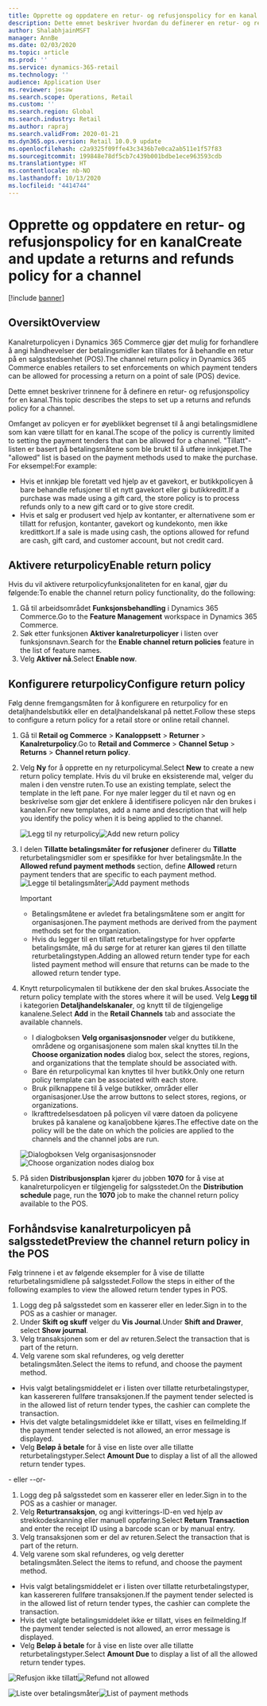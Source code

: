 ```yaml
---
title: Opprette og oppdatere en retur- og refusjonspolicy for en kanal
description: Dette emnet beskriver hvordan du definerer en retur- og refusjonspolicy for en kanal.
author: ShalabhjainMSFT
manager: AnnBe
ms.date: 02/03/2020
ms.topic: article
ms.prod: ''
ms.service: dynamics-365-retail
ms.technology: ''
audience: Application User
ms.reviewer: josaw
ms.search.scope: Operations, Retail
ms.custom: ''
ms.search.region: Global
ms.search.industry: Retail
ms.author: rapraj
ms.search.validFrom: 2020-01-21
ms.dyn365.ops.version: Retail 10.0.9 update
ms.openlocfilehash: c2a9325f09ffe43c3436b7e0ca2ab511e1f57f83
ms.sourcegitcommit: 199848e78df5cb7c439b001bdbe1ece963593cdb
ms.translationtype: HT
ms.contentlocale: nb-NO
ms.lasthandoff: 10/13/2020
ms.locfileid: "4414744"
---
```

# <a name="create-and-update-a-returns-and-refunds-policy-for-a-channel"></a><span data-ttu-id="2f109-103">Opprette og oppdatere en retur- og refusjonspolicy for en kanal</span><span class="sxs-lookup"><span data-stu-id="2f109-103">Create and update a returns and refunds policy for a channel</span></span>

[!include [banner](includes/banner.md)]

## <a name="overview"></a><span data-ttu-id="2f109-104">Oversikt</span><span class="sxs-lookup"><span data-stu-id="2f109-104">Overview</span></span>

<span data-ttu-id="2f109-105">Kanalreturpolicyen i Dynamics 365 Commerce gjør det mulig for forhandlere å angi håndhevelser der betalingsmidler kan tillates for å behandle en retur på en salgsstedsenhet (POS).</span><span class="sxs-lookup"><span data-stu-id="2f109-105">The channel return policy in Dynamics 365 Commerce enables retailers to set enforcements on which payment tenders can be allowed for processing a return on a point of sale (POS) device.</span></span>  

<span data-ttu-id="2f109-106">Dette emnet beskriver trinnene for å definere en retur- og refusjonspolicy for en kanal.</span><span class="sxs-lookup"><span data-stu-id="2f109-106">This topic describes the steps to set up a returns and refunds policy for a channel.</span></span>

<span data-ttu-id="2f109-107">Omfanget av policyen er for øyeblikket begrenset til å angi betalingsmidlene som kan være tillatt for en kanal.</span><span class="sxs-lookup"><span data-stu-id="2f109-107">The scope of the policy is currently limited to setting the payment tenders that can be allowed for a channel.</span></span> <span data-ttu-id="2f109-108">"Tillatt"-listen er basert på betalingsmåtene som ble brukt til å utføre innkjøpet.</span><span class="sxs-lookup"><span data-stu-id="2f109-108">The "allowed" list is based on the payment methods used to make the purchase.</span></span> <span data-ttu-id="2f109-109">For eksempel:</span><span class="sxs-lookup"><span data-stu-id="2f109-109">For example:</span></span>

- <span data-ttu-id="2f109-110">Hvis et innkjøp ble foretatt ved hjelp av et gavekort, er butikkpolicyen å bare behandle refusjoner til et nytt gavekort eller gi butikkreditt.</span><span class="sxs-lookup"><span data-stu-id="2f109-110">If a purchase was made using a gift card, the store policy is to process refunds only to a new gift card or to give store credit.</span></span> 
- <span data-ttu-id="2f109-111">Hvis et salg er produsert ved hjelp av kontanter, er alternativene som er tillatt for refusjon, kontanter, gavekort og kundekonto, men ikke kredittkort.</span><span class="sxs-lookup"><span data-stu-id="2f109-111">If a sale is made using cash, the options allowed for refund are cash, gift card, and customer account, but not credit card.</span></span> 


## <a name="enable-return-policy"></a><span data-ttu-id="2f109-112">Aktivere returpolicy</span><span class="sxs-lookup"><span data-stu-id="2f109-112">Enable return policy</span></span>

<span data-ttu-id="2f109-113">Hvis du vil aktivere returpolicyfunksjonaliteten for en kanal, gjør du følgende:</span><span class="sxs-lookup"><span data-stu-id="2f109-113">To enable the channel return policy functionality, do the following:</span></span>

1. <span data-ttu-id="2f109-114">Gå til arbeidsområdet **Funksjonsbehandling** i Dynamics 365 Commerce.</span><span class="sxs-lookup"><span data-stu-id="2f109-114">Go to the **Feature Management** workspace in Dynamics 365 Commerce.</span></span>
2. <span data-ttu-id="2f109-115">Søk etter funksjonen **Aktiver kanalreturpolicyer** i listen over funksjonsnavn.</span><span class="sxs-lookup"><span data-stu-id="2f109-115">Search for the **Enable channel return policies** feature in the list of feature names.</span></span>
3. <span data-ttu-id="2f109-116">Velg **Aktiver nå**.</span><span class="sxs-lookup"><span data-stu-id="2f109-116">Select **Enable now**.</span></span> 

## <a name="configure-return-policy"></a><span data-ttu-id="2f109-117">Konfigurere returpolicy</span><span class="sxs-lookup"><span data-stu-id="2f109-117">Configure return policy</span></span>

<span data-ttu-id="2f109-118">Følg denne fremgangsmåten for å konfigurere en returpolicy for en detaljhandelsbutikk eller en detaljhandelskanal på nettet.</span><span class="sxs-lookup"><span data-stu-id="2f109-118">Follow these steps to configure a return policy for a retail store or online retail channel.</span></span>

1. <span data-ttu-id="2f109-119">Gå til **Retail og Commerce** \> **Kanaloppsett** \> **Returner** \> **Kanalreturpolicy**.</span><span class="sxs-lookup"><span data-stu-id="2f109-119">Go to **Retail and Commerce** \> **Channel Setup** \> **Returns** \> **Channel return policy**.</span></span>

2. <span data-ttu-id="2f109-120">Velg **Ny** for å opprette en ny returpolicymal.</span><span class="sxs-lookup"><span data-stu-id="2f109-120">Select **New** to create a new return policy template.</span></span> <span data-ttu-id="2f109-121">Hvis du vil bruke en eksisterende mal, velger du malen i den venstre ruten.</span><span class="sxs-lookup"><span data-stu-id="2f109-121">To use an existing template, select the template in the left pane.</span></span> <span data-ttu-id="2f109-122">For nye maler legger du til et navn og en beskrivelse som gjør det enklere å identifisere policyen når den brukes i kanalen.</span><span class="sxs-lookup"><span data-stu-id="2f109-122">For new templates, add a name and description that will help you identify the policy when it is being applied to the channel.</span></span>

   <span data-ttu-id="2f109-123">![Legg til ny returpolicy](media/Return-policy-page1.png "Legge til ny returpolicy")</span><span class="sxs-lookup"><span data-stu-id="2f109-123">![Add new return policy](media/Return-policy-page1.png "Add new return rolicy")</span></span>
     
   
3. <span data-ttu-id="2f109-124">I delen **Tillatte betalingsmåter for refusjoner** definerer du **Tillatte** returbetalingsmidler som er spesifikke for hver betalingsmåte.</span><span class="sxs-lookup"><span data-stu-id="2f109-124">In the **Allowed refund payment methods** section, define **Allowed** return payment tenders that are specific to each payment method.</span></span>
   <span data-ttu-id="2f109-125">![Legge til betalingsmåter](media/Return-policy-page2.PNG "Angi tillatte betalingsmåter per betalingstype")</span><span class="sxs-lookup"><span data-stu-id="2f109-125">![Add payment methods](media/Return-policy-page2.PNG "Set allowed payment methods per payment type")</span></span>
   
    > [!IMPORTANT]
    > - <span data-ttu-id="2f109-126">Betalingsmåtene er avledet fra betalingsmåtene som er angitt for organisasjonen.</span><span class="sxs-lookup"><span data-stu-id="2f109-126">The payment methods are derived from the payment methods set for the organization.</span></span>
    > - <span data-ttu-id="2f109-127">Hvis du legger til en tillatt returbetalingstype for hver oppførte betalingsmåte, må du sørge for at returer kan gjøres til den tillatte returbetalingstypen.</span><span class="sxs-lookup"><span data-stu-id="2f109-127">Adding an allowed return tender type for each listed payment method will ensure that returns can be made to the allowed return tender type.</span></span>
    
4. <span data-ttu-id="2f109-128">Knytt returpolicymalen til butikkene der den skal brukes.</span><span class="sxs-lookup"><span data-stu-id="2f109-128">Associate the return policy template with the stores where it will be used.</span></span> <span data-ttu-id="2f109-129">Velg **Legg til** i kategorien **Detaljhandelskanaler**, og knytt til de tilgjengelige kanalene.</span><span class="sxs-lookup"><span data-stu-id="2f109-129">Select **Add** in the **Retail Channels** tab and associate the available channels.</span></span> 

    - <span data-ttu-id="2f109-130">I dialogboksen **Velg organisasjonsnoder** velger du butikkene, områdene og organisasjonene som malen skal knyttes til.</span><span class="sxs-lookup"><span data-stu-id="2f109-130">In the **Choose organization nodes** dialog box, select the stores, regions, and organizations that the template should be associated with.</span></span>
    - <span data-ttu-id="2f109-131">Bare én returpolicymal kan knyttes til hver butikk.</span><span class="sxs-lookup"><span data-stu-id="2f109-131">Only one return policy template can be associated with each store.</span></span>
    - <span data-ttu-id="2f109-132">Bruk pilknappene til å velge butikker, områder eller organisasjoner.</span><span class="sxs-lookup"><span data-stu-id="2f109-132">Use the arrow buttons to select stores, regions, or organizations.</span></span>
    - <span data-ttu-id="2f109-133">Ikrafttredelsesdatoen på policyen vil være datoen da policyene brukes på kanalene og kanaljobbene kjøres.</span><span class="sxs-lookup"><span data-stu-id="2f109-133">The effective date on the policy will be the date on which the policies are applied to the channels and the channel jobs are run.</span></span> 

    <span data-ttu-id="2f109-134">![Dialogboksen Velg organisasjonsnoder](media/Return-policy-page3.PNG "Dialogboksen Velg organisasjonsnoder")</span><span class="sxs-lookup"><span data-stu-id="2f109-134">![Choose organization nodes dialog box](media/Return-policy-page3.PNG "Choose organization nodes dialog box")</span></span>

5. <span data-ttu-id="2f109-135">På siden **Distribusjonsplan** kjører du jobben **1070** for å vise at kanalreturpolicyen er tilgjengelig for salgsstedet.</span><span class="sxs-lookup"><span data-stu-id="2f109-135">On the **Distribution schedule** page, run the **1070** job to make the channel return policy available to the POS.</span></span>

## <a name="preview-the-channel-return-policy-in-the-pos"></a><span data-ttu-id="2f109-136">Forhåndsvise kanalreturpolicyen på salgsstedet</span><span class="sxs-lookup"><span data-stu-id="2f109-136">Preview the channel return policy in the POS</span></span>

<span data-ttu-id="2f109-137">Følg trinnene i et av følgende eksempler for å vise de tillatte returbetalingsmidlene på salgsstedet.</span><span class="sxs-lookup"><span data-stu-id="2f109-137">Follow the steps in either of the following examples to view the allowed return tender types in POS.</span></span>

1. <span data-ttu-id="2f109-138">Logg deg på salgsstedet som en kasserer eller en leder.</span><span class="sxs-lookup"><span data-stu-id="2f109-138">Sign in to the POS as a cashier or manager.</span></span>
2. <span data-ttu-id="2f109-139">Under **Skift og skuff** velger du **Vis Journal**.</span><span class="sxs-lookup"><span data-stu-id="2f109-139">Under **Shift and Drawer**, select **Show journal**.</span></span>
3. <span data-ttu-id="2f109-140">Velg transaksjonen som er del av returen.</span><span class="sxs-lookup"><span data-stu-id="2f109-140">Select the transaction that is part of the return.</span></span> 
4. <span data-ttu-id="2f109-141">Velg varene som skal refunderes, og velg deretter betalingsmåten.</span><span class="sxs-lookup"><span data-stu-id="2f109-141">Select the items to refund, and choose the payment method.</span></span>  
- <span data-ttu-id="2f109-142">Hvis valgt betalingsmiddelet er i listen over tillatte returbetalingstyper, kan kassereren fullføre transaksjonen.</span><span class="sxs-lookup"><span data-stu-id="2f109-142">If the payment tender selected is in the allowed list of return tender types, the cashier can complete the transaction.</span></span>
- <span data-ttu-id="2f109-143">Hvis det valgte betalingsmiddelet ikke er tillatt, vises en feilmelding.</span><span class="sxs-lookup"><span data-stu-id="2f109-143">If the payment tender selected is not allowed, an error message is displayed.</span></span>
- <span data-ttu-id="2f109-144">Velg **Beløp å betale** for å vise en liste over alle tillatte returbetalingstyper.</span><span class="sxs-lookup"><span data-stu-id="2f109-144">Select **Amount Due** to display a list of all the allowed return tender types.</span></span>

<span data-ttu-id="2f109-145">- eller -</span><span class="sxs-lookup"><span data-stu-id="2f109-145">-or-</span></span>

1. <span data-ttu-id="2f109-146">Logg deg på salgsstedet som en kasserer eller en leder.</span><span class="sxs-lookup"><span data-stu-id="2f109-146">Sign in to the POS as a cashier or manager.</span></span>
2. <span data-ttu-id="2f109-147">Velg **Returtransaksjon**, og angi kvitterings-ID-en ved hjelp av strekkodeskanning eller manuell oppføring.</span><span class="sxs-lookup"><span data-stu-id="2f109-147">Select **Return Transaction** and enter the receipt ID using a barcode scan or by manual entry.</span></span> 
3. <span data-ttu-id="2f109-148">Velg transaksjonen som er del av returen.</span><span class="sxs-lookup"><span data-stu-id="2f109-148">Select the transaction that is part of the return.</span></span> 
4. <span data-ttu-id="2f109-149">Velg varene som skal refunderes, og velg deretter betalingsmåten.</span><span class="sxs-lookup"><span data-stu-id="2f109-149">Select the items to refund, and choose the payment method.</span></span>  
- <span data-ttu-id="2f109-150">Hvis valgt betalingsmiddelet er i listen over tillatte returbetalingstyper, kan kassereren fullføre transaksjonen.</span><span class="sxs-lookup"><span data-stu-id="2f109-150">If the payment tender selected is in the allowed list of return tender types, the cashier can complete the transaction.</span></span>
- <span data-ttu-id="2f109-151">Hvis det valgte betalingsmiddelet ikke er tillatt, vises en feilmelding.</span><span class="sxs-lookup"><span data-stu-id="2f109-151">If the payment tender selected is not allowed, an error message is displayed.</span></span>
- <span data-ttu-id="2f109-152">Velg **Beløp å betale** for å vise en liste over alle tillatte returbetalingstyper.</span><span class="sxs-lookup"><span data-stu-id="2f109-152">Select **Amount Due** to display a list of all the allowed return tender types.</span></span>

<span data-ttu-id="2f109-153">![Refusjon ikke tillatt](media/Return-policy-page6.png "Refusjonstype ikke tillatt")</span><span class="sxs-lookup"><span data-stu-id="2f109-153">![Refund not allowed](media/Return-policy-page6.png "Refund type not allowed")</span></span>



<span data-ttu-id="2f109-154">![Liste over betalingsmåter](media/Return-policy-page5.PNG "Refusjonstyper tillatt")</span><span class="sxs-lookup"><span data-stu-id="2f109-154">![List of payment methods](media/Return-policy-page5.PNG "Refund types allowed")</span></span>
